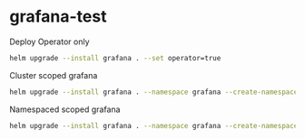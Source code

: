 # grafana-test

Deploy Operator only

```bash
helm upgrade --install grafana . --set operator=true
```

Cluster scoped grafana

```bash
helm upgrade --install grafana . --namespace grafana --create-namespace
```

Namespaced scoped grafana

```bash
helm upgrade --install grafana . --namespace grafana --create-namespace --set thanosClusterScoped=false
```
